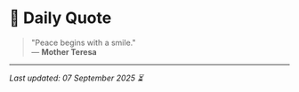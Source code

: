 # 📜 Daily Quote

> "Peace begins with a smile."  
> — **Mother Teresa**

---

_Last updated: 07 September 2025 ⏳_
